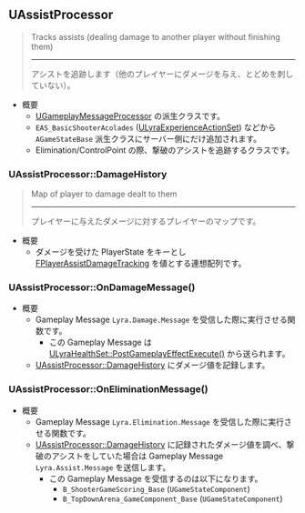 ## UAssistProcessor

> Tracks assists (dealing damage to another player without finishing them)  
> 
> ----
> アシストを追跡します（他のプレイヤーにダメージを与え、とどめを刺していない）。  

* 概要
	* [UGameplayMessageProcessor] の派生クラスです。
	* `EAS_BasicShooterAcolades` ([ULyraExperienceActionSet]) などから `AGameStateBase` 派生クラスにサーバー側にだけ追加されます。
	* Elimination/ControlPoint の際、撃破のアシストを追跡するクラスです。

### UAssistProcessor::DamageHistory

> Map of player to damage dealt to them  
> 
> ----
> プレイヤーに与えたダメージに対するプレイヤーのマップです。  

* 概要
	* ダメージを受けた PlayerState をキーとし [FPlayerAssistDamageTracking] を値とする連想配列です。

### UAssistProcessor::OnDamageMessage()

* 概要
	* Gameplay Message `Lyra.Damage.Message` を受信した際に実行させる関数です。
		* この Gameplay Message は [ULyraHealthSet::PostGameplayEffectExecute()] から送られます。
	* [UAssistProcessor::DamageHistory] にダメージ値を記録します。

### UAssistProcessor::OnEliminationMessage()

* 概要
	* Gameplay Message `Lyra.Elimination.Message` を受信した際に実行させる関数です。
	* [UAssistProcessor::DamageHistory] に記録されたダメージ値を調べ、撃破のアシストをしていた場合は Gameplay Message `Lyra.Assist.Message` を送信します。
		* この Gameplay Message を受信するのは以下になります。
			* `B_ShooterGameScoring_Base` (`UGameStateComponent`)
			* `B_TopDownArena_GameComponent_Base` (`UGameStateComponent`)


<!--- ページ内のリンク --->

<!--- 自前の画像へのリンク --->

<!--- generated --->
[UAssistProcessor::DamageHistory]: #uassistprocessordamagehistory
[ULyraExperienceActionSet]: ../../Lyra/Experience/ULyraExperienceActionSet.md#ulyraexperienceactionset
[ULyraHealthSet::PostGameplayEffectExecute()]: ../../Lyra/GameplayAbility/ULyraHealthSet.md#ulyrahealthsetpostgameplayeffectexecute
[FPlayerAssistDamageTracking]: ../../Lyra/GameplayMessageProcessor/FPlayerAssistDamageTracking.md#fplayerassistdamagetracking
[UGameplayMessageProcessor]: ../../Lyra/GameplayMessageProcessor/UGameplayMessageProcessor.md#ugameplaymessageprocessor
